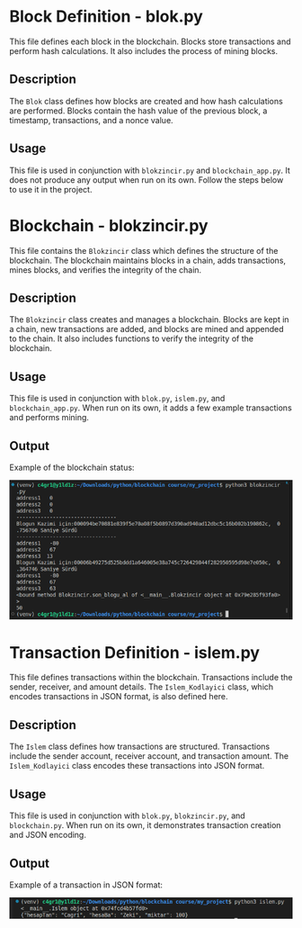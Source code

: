 # Block Definition - blok.py

This file defines each block in the blockchain. Blocks store transactions and perform hash calculations. It also includes the process of mining blocks.

## Description

The `Blok` class defines how blocks are created and how hash calculations are performed. Blocks contain the hash value of the previous block, a timestamp, transactions, and a nonce value.

## Usage

This file is used in conjunction with `blokzincir.py` and `blockchain_app.py`. It does not produce any output when run on its own. Follow the steps below to use it in the project.


# Blockchain - blokzincir.py

This file contains the `Blokzincir` class which defines the structure of the blockchain. The blockchain maintains blocks in a chain, adds transactions, mines blocks, and verifies the integrity of the chain.

## Description

The `Blokzincir` class creates and manages a blockchain. Blocks are kept in a chain, new transactions are added, and blocks are mined and appended to the chain. It also includes functions to verify the integrity of the blockchain.

## Usage

This file is used in conjunction with `blok.py`, `islem.py`, and `blockchain_app.py`. When run on its own, it adds a few example transactions and performs mining.

## Output

Example of the blockchain status:

![Blockchain](../img/img2.png)

# Transaction Definition - islem.py

This file defines transactions within the blockchain. Transactions include the sender, receiver, and amount details. The `Islem_Kodlayici` class, which encodes transactions in JSON format, is also defined here.

## Description

The `Islem` class defines how transactions are structured. Transactions include the sender account, receiver account, and transaction amount. The `Islem_Kodlayici` class encodes these transactions into JSON format.

## Usage

This file is used in conjunction with `blok.py`, `blokzincir.py`, and `blockchain.py`. When run on its own, it demonstrates transaction creation and JSON encoding.

## Output

Example of a transaction in JSON format:

![Transaction](../img/img1.png)

